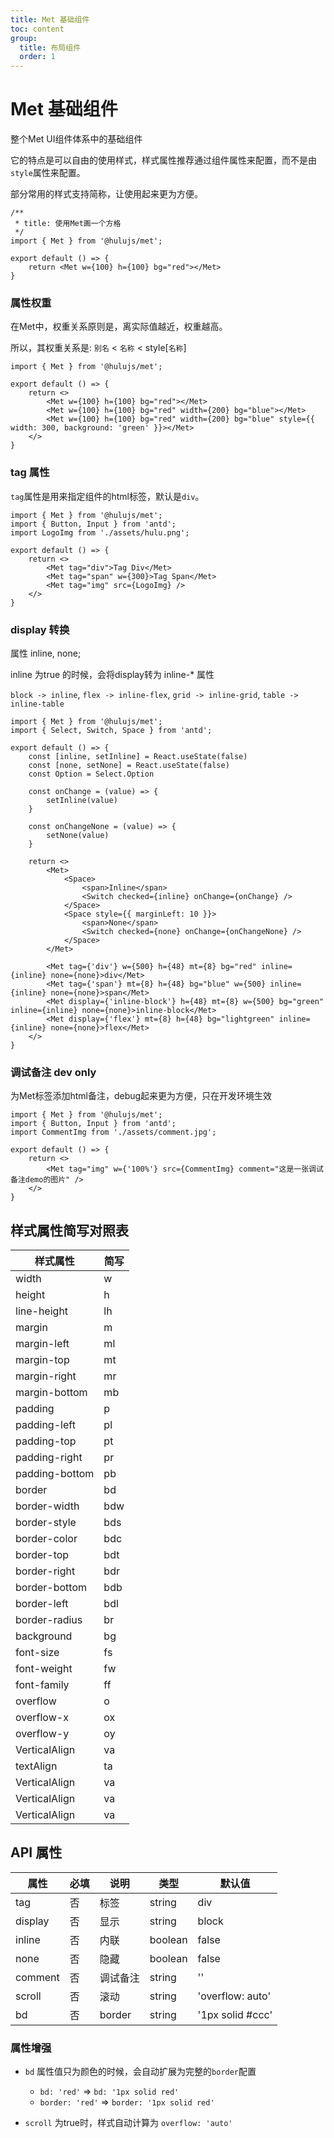 ```yaml
---
title: Met 基础组件
toc: content
group:
  title: 布局组件
  order: 1
---
```


# Met 基础组件

整个Met UI组件体系中的基础组件

它的特点是可以自由的使用样式，样式属性推荐通过组件属性来配置，而不是由`style`属性来配置。

部分常用的样式支持简称，让使用起来更为方便。


```tsx
/**
 * title: 使用Met画一个方格
 */ 
import { Met } from '@hulujs/met';

export default () => {
    return <Met w={100} h={100} bg="red"></Met>
}
```

### 属性权重

在Met中，权重关系原则是，离实际值越近，权重越高。

所以，其权重关系是: `别名` < `名称` < style[`名称`]

```tsx
import { Met } from '@hulujs/met';

export default () => {
    return <>
        <Met w={100} h={100} bg="red"></Met>
        <Met w={100} h={100} bg="red" width={200} bg="blue"></Met>
        <Met w={100} h={100} bg="red" width={200} bg="blue" style={{ width: 300, background: 'green' }}></Met>
    </>
}
```

### tag 属性

`tag`属性是用来指定组件的html标签，默认是`div`。

```tsx
import { Met } from '@hulujs/met';
import { Button, Input } from 'antd';
import LogoImg from './assets/hulu.png';

export default () => {
    return <>
        <Met tag="div">Tag Div</Met>
        <Met tag="span" w={300}>Tag Span</Met>
        <Met tag="img" src={LogoImg} />
    </>
}
```

### display 转换

属性 inline, none;

inline 为true 的时候，会将display转为 inline-* 属性

`block -> inline`, `flex -> inline-flex`, `grid -> inline-grid`, `table -> inline-table`

```tsx
import { Met } from '@hulujs/met';
import { Select, Switch, Space } from 'antd';

export default () => {
    const [inline, setInline] = React.useState(false)
    const [none, setNone] = React.useState(false)
    const Option = Select.Option

    const onChange = (value) => {
        setInline(value)
    }

    const onChangeNone = (value) => {
        setNone(value)
    }
   
    return <>
        <Met>
            <Space>
                <span>Inline</span>
                <Switch checked={inline} onChange={onChange} />
            </Space>
            <Space style={{ marginLeft: 10 }}>
                <span>None</span>
                <Switch checked={none} onChange={onChangeNone} />
            </Space>
        </Met>
        
        <Met tag={'div'} w={500} h={48} mt={8} bg="red" inline={inline} none={none}>div</Met>
        <Met tag={'span'} mt={8} h={48} bg="blue" w={500} inline={inline} none={none}>span</Met>
        <Met display={'inline-block'} h={48} mt={8} w={500} bg="green" inline={inline} none={none}>inline-block</Met>
        <Met display={'flex'} mt={8} h={48} bg="lightgreen" inline={inline} none={none}>flex</Met>
    </>
}
```

### 调试备注 <Badge>dev only</Badge>

为Met标签添加html备注，debug起来更为方便，只在开发环境生效

```tsx
import { Met } from '@hulujs/met';
import { Button, Input } from 'antd';
import CommentImg from './assets/comment.jpg';

export default () => {
    return <>
        <Met tag="img" w={'100%'} src={CommentImg} comment="这是一张调试备注demo的图片" />
    </>
}
```

## 样式属性简写对照表

| 样式属性 | 简写 |
| --- | --- |
| width | w |
| height | h |
| line-height | lh |
| margin | m |
| margin-left | ml |
| margin-top | mt |
| margin-right | mr |
| margin-bottom | mb |
| padding | p |
| padding-left | pl |
| padding-top | pt |
| padding-right | pr |
| padding-bottom | pb |
| border | bd |
| border-width | bdw |
| border-style | bds |
| border-color | bdc |
| border-top | bdt |
| border-right | bdr |
| border-bottom | bdb |
| border-left | bdl |
| border-radius | br |
| background | bg |
| font-size | fs |
| font-weight | fw |
| font-family | ff |
| overflow | o |
| overflow-x | ox |
| overflow-y | oy |
| VerticalAlign | va |
| textAlign | ta |
| VerticalAlign | va |
| VerticalAlign | va |
| VerticalAlign | va |

## API 属性

| 属性 | 必填 | 说明 | 类型 | 默认值 |
| --- | --- | --- | --- | --- |
| tag | 否 | 标签 | string | div |
| display | 否 | 显示 | string | block |
| inline | 否 |内联 | boolean | false |
| none | 否 | 隐藏 | boolean | false |
| comment | 否 | 调试备注 | string | '' |
| scroll | 否 | 滚动 | string | 'overflow: auto' |
| bd | 否 | border | string | '1px solid #ccc' |

### 属性增强

- `bd` 属性值只为颜色的时候，会自动扩展为完整的`border`配置
    - `bd: 'red'` => `bd: '1px solid red'`
    - `border: 'red'` => `border: '1px solid red'`

- `scroll` 为true时，样式自动计算为 `overflow: 'auto'`